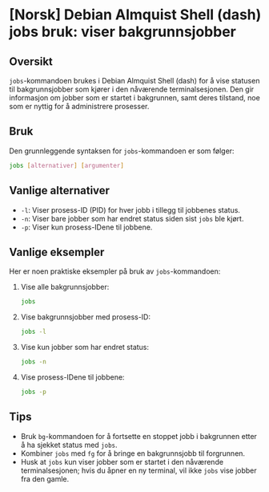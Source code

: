 # [Norsk] Debian Almquist Shell (dash) jobs bruk: viser bakgrunnsjobber

## Oversikt
`jobs`-kommandoen brukes i Debian Almquist Shell (dash) for å vise statusen til bakgrunnsjobber som kjører i den nåværende terminalsesjonen. Den gir informasjon om jobber som er startet i bakgrunnen, samt deres tilstand, noe som er nyttig for å administrere prosesser.

## Bruk
Den grunnleggende syntaksen for `jobs`-kommandoen er som følger:

```bash
jobs [alternativer] [argumenter]
```

## Vanlige alternativer
- `-l`: Viser prosess-ID (PID) for hver jobb i tillegg til jobbenes status.
- `-n`: Viser bare jobber som har endret status siden sist `jobs` ble kjørt.
- `-p`: Viser kun prosess-IDene til jobbene.

## Vanlige eksempler
Her er noen praktiske eksempler på bruk av `jobs`-kommandoen:

1. Vise alle bakgrunnsjobber:
   ```bash
   jobs
   ```

2. Vise bakgrunnsjobber med prosess-ID:
   ```bash
   jobs -l
   ```

3. Vise kun jobber som har endret status:
   ```bash
   jobs -n
   ```

4. Vise prosess-IDene til jobbene:
   ```bash
   jobs -p
   ```

## Tips
- Bruk `bg`-kommandoen for å fortsette en stoppet jobb i bakgrunnen etter å ha sjekket status med `jobs`.
- Kombiner `jobs` med `fg` for å bringe en bakgrunnsjobb til forgrunnen.
- Husk at `jobs` kun viser jobber som er startet i den nåværende terminalsesjonen; hvis du åpner en ny terminal, vil ikke `jobs` vise jobber fra den gamle.